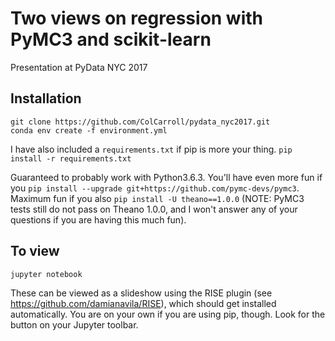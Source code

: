 Two views on regression with PyMC3 and scikit-learn
===================================================
Presentation at PyData NYC 2017

Installation
------------
```
git clone https://github.com/ColCarroll/pydata_nyc2017.git
conda env create -f environment.yml
```

I have also included a `requirements.txt` if pip is more your thing.  `pip install -r requirements.txt`

Guaranteed to probably work with Python3.6.3.  You'll have even more fun if you 
`pip install --upgrade git+https://github.com/pymc-devs/pymc3`.  Maximum fun if 
you also `pip install -U theano==1.0.0` (NOTE: PyMC3 tests still do not pass on Theano 1.0.0, and 
I won't answer any of your questions if you are having this much fun).

To view
-------
```
jupyter notebook
```

These can be viewed as a slideshow using the RISE plugin 
(see https://github.com/damianavila/RISE), which should get installed 
automatically.  You are on your own if you are using pip, though.  Look for the button on your Jupyter toolbar.
